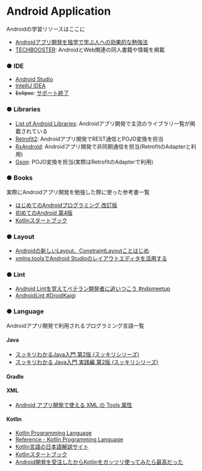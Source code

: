 # Android Application

Androidの学習リソースはここに

- [Androidアプリ開発を独学で学ぶ人への効果的な勉強法](http://qiita.com/Reyurnible/items/5e57e44baeddd2149833)
- [TECHBOOSTER](https://techbooster.org/): AndroidとWeb関連の同人書籍や情報を掲載

### ● IDE

- [Android Studio](https://developer.android.com/studio/index.html?hl=ja)
- [IntelliJ IDEA](https://www.jetbrains.com/idea/)
- ~~Eclipse~~: [サポート終了](https://android-developers.googleblog.com/2016/11/support-ended-for-eclipse-android.html)

### ● Libraries

- [List of Android Libraries](https://github.com/wasabeef/awesome-android-libraries): Androidアプリ開発で主流のライブラリ一覧が掲載されている
- [Retrofit2](http://square.github.io/retrofit/): Androidアプリ開発でREST通信とPOJO変換を担当
- [RxAndroid](https://github.com/ReactiveX/RxAndroid): Androidアプリ開発で非同期通信を担当(RetrofitのAdapterと利用)
- [Gson](https://github.com/google/gson): POJO変換を担当(実際はRetrofitのAdapterで利用)

### ● Books

実際にAndroidアプリ開発を勉強した際に使った参考書一覧

- [はじめてのAndroidプログラミング 改訂版](http://amzn.asia/e2mdTyP)
- [初めてのAndroid 第4版](http://amzn.asia/11p72rP)
- [Kotlinスタートブック](http://amzn.asia/17s4GuK)

### ● Layout

- [Androidの新しいLayout、ConstraintLayoutことはじめ](http://qiita.com/tomoima525/items/0584be581a0d3a4db8c5)
- [xmlns:toolsでAndroid Studioのレイアウトエディタを活用する](http://qiita.com/nein37/items/51935c5a691aa8a0d014)

### ● Lint

- [Android Lintを覚えてベテラン開発者に追いつこう #ndsmeetup](https://www.slideshare.net/Nkzn/android-lint-57672113)
- [AndroidLint #DroidKaigi](https://www.slideshare.net/Nkzn/androidlint-droidkaigi)

### ● Language

Androidアプリ開発で利用されるプログラミング言語一覧

#### Java

- [スッキリわかるJava入門 第2版 (スッキリシリーズ) ](http://amzn.asia/bH5m9p2)
- [スッキリわかる Java入門 実践編 第2版 (スッキリシリーズ)](http://amzn.asia/hndsG4v)

#### Gradle

#### XML

- [Android アプリ開発で使える XML の Tools 属性](http://vividcode.hatenablog.com/entry/android-app/tools-attributes)

#### Kotlin

- [Kotlin Programming Language](https://kotlinlang.org/)
- [Reference - Kotlin Programming Language](https://kotlinlang.org/docs/reference/)
- [Kotlin言語の日本語解説サイト](https://sites.google.com/site/tarokotlin/)
- [Kotlinスタートブック](http://amzn.asia/17s4GuK)
- [Android開発を受注したからKotlinをガッツリ使ってみたら最高だった](http://qiita.com/omochimetaru/items/98e015b0b694dd97f323)
